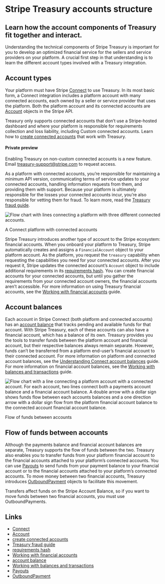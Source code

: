 # Stripe Treasury accounts structure

## Learn how the account components of Treasury fit together and interact.

Understanding the technical components of Stripe Treasury is important for you
to develop an optimized financial service for the sellers and service providers
on your platform. A crucial first step in that understanding is to learn the
different account types involved with a Treasury integration.

## Account types

Your platform must have Stripe [Connect](https://docs.stripe.com/connect) to use
Treasury. In its most basic form, a Connect integration includes a platform
account with many connected accounts, each owned by a seller or service provider
that uses the platform. Both the platform account and its connected accounts are
[Account](https://docs.stripe.com/api/accounts) objects in the Stripe API.

Treasury only supports connected accounts that don’t use a Stripe-hosted
dashboard and where your platform is responsible for requirements collection and
loss liability, including Custom connected accounts. Learn how to [create
connected
accounts](https://docs.stripe.com/connect/design-an-integration?connect-onboarding-surface=api&connect-dashboard-type=none&connect-economic-model=buy-rate&connect-loss-liability-owner=platform&connect-charge-type=direct)
that work with Treasury.

#### Private preview

Enabling Treasury on non-custom connected accounts is a new feature. Email
[treasury-support@stripe.com](mailto:treasury-support@stripe.com) to request
access.

As a platform with connected accounts, you’re responsible for maintaining a
minimum API version, communicating terms of service updates to your connected
accounts, handling information requests from them, and providing them with
support. Because your platform is ultimately responsible for the losses your
connected accounts incur, you’re also responsible for vetting them for fraud. To
learn more, read the [Treasury fraud
guide](https://docs.stripe.com/treasury/examples/fraud-guide).

![Flow chart with lines connecting a platform with three different connected
accounts.](https://b.stripecdn.com/docs-statics-srv/assets/connected-accounts.7443ee88f52a49904439afc21ded676e.png)

A Connect platform with connected accounts

Stripe Treasury introduces another type of account to the Stripe ecosystem:
financial accounts. When you onboard your platform to Treasury, Stripe
automatically creates and assigns a `FinancialAccount` object to your platform
account. As the platform, you request the `treasury` capability when requesting
the capabilities you need for your connected accounts. After you request it,
Stripe updates the connected account’s `Account` object to include additional
requirements in its [requirements
hash](https://docs.stripe.com/api/accounts/object#account_object-requirements).
You can create financial accounts for your connected accounts, but until you
gather the requirements from your connected account owners, the financial
accounts aren’t accessible. For more information on using Treasury financial
accounts, see the [Working with financial
accounts](https://docs.stripe.com/treasury/account-management/financial-accounts)
guide.

## Account balances

Each account in Stripe Connect (both platform and connected accounts) has an
[account balance](https://docs.stripe.com/connect/account-balances) that tracks
pending and available funds for that account. With Stripe Treasury, each of
these accounts can also have a financial account, which has a balance of its
own. Treasury provides you the tools to transfer funds between the platform
account and financial account, but their respective balances always remain
separate. However, funds can’t be transferred from a platform end-user’s
financial account to their connected account. For more information on platform
and connected account balances, see the [Understanding Connect account
balances](https://docs.stripe.com/connect/account-balances) guide. For more
information on financial account balances, see the [Working with balances and
transactions](https://docs.stripe.com/treasury/account-management/working-with-balances-and-transactions)
guide.

![Flow chart with a line connecting a platform account with a connected account.
For each account, two lines connect both a payments account balance and a
financial account balance. A double arrow with a dollar sign shows funds flow
between each accounts balances and a one direction arrow with a dollar sign flow
from the platform financial account balance to the connected account financial
account
balance.](https://b.stripecdn.com/docs-statics-srv/assets/fund-flow.6fb714d66e6c95a45f14066001c290bc.png)

Flow of funds between accounts

## Flow of funds between accounts

Although the payments balance and financial account balances are separate,
Treasury supports the flow of funds between the two. Treasury also enables you
to transfer funds from your platform financial account to the financial accounts
attached to your platform’s connected accounts. You can use
[Payouts](https://docs.stripe.com/api/payouts) to send funds from your payment
balance to your financial account or to the financial accounts attached to your
platform’s connected accounts. To move money between two financial accounts,
Treasury introduces
[OutboundPayment](https://docs.stripe.com/api/treasury/outbound_payments)
objects to facilitate this movement.

Transfers affect funds on the Stripe Account Balance, so if you want to move
funds between two financial accounts, you must use OutboundPayments.

## Links

- [Connect](https://docs.stripe.com/connect)
- [Account](https://docs.stripe.com/api/accounts)
- [create connected
accounts](https://docs.stripe.com/connect/design-an-integration?connect-onboarding-surface=api&connect-dashboard-type=none&connect-economic-model=buy-rate&connect-loss-liability-owner=platform&connect-charge-type=direct)
- [Treasury fraud guide](https://docs.stripe.com/treasury/examples/fraud-guide)
- [requirements
hash](https://docs.stripe.com/api/accounts/object#account_object-requirements)
- [Working with financial
accounts](https://docs.stripe.com/treasury/account-management/financial-accounts)
- [account balance](https://docs.stripe.com/connect/account-balances)
- [Working with balances and
transactions](https://docs.stripe.com/treasury/account-management/working-with-balances-and-transactions)
- [Payouts](https://docs.stripe.com/api/payouts)
- [OutboundPayment](https://docs.stripe.com/api/treasury/outbound_payments)